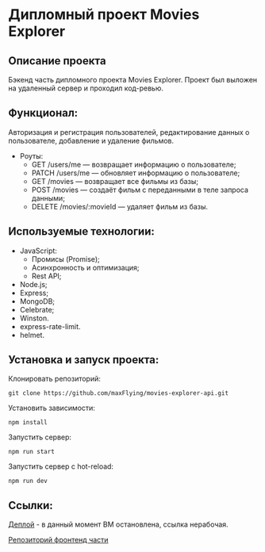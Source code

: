 # Дипломный проект Movies Explorer

## Описание проекта
Бэкенд часть дипломного проекта Movies Explorer. Проект был выложен на удаленный сервер и проходил код-ревью.

## Функционал:
Авторизация и регистрация пользователей, редактирование данных о пользователе, добавление и удаление фильмов.
- Роуты:
  - GET /users/me — возвращает информацию о пользователе;
  - PATCH /users/me — обновляет информацию о пользователе;
  - GET /movies — возвращает все фильмы из базы;
  - POST /movies — создаёт фильм с переданными в теле запроса данными;
  - DELETE /movies/:movieId — удаляет фильм из базы.

## Используемые технологии:
- JavaScript:
  - Промисы (Promise);
  - Асинхронность и оптимизация;
  - Rest API;
- Node.js;
- Express;
- MongoDB;
- Сelebrate;
- Winston.
- express-rate-limit.
- helmet.

## Установка и запуск проекта:
Клонировать репозиторий:

    git clone https://github.com/maxFlying/movies-explorer-api.git

Установить зависимости:

    npm install

Запустить сервер:

    npm run start

Запустить сервер с hot-reload:

    npm run dev

## Ссылки:

[Деплой](https://api.maxflying.diploma.nomoredomains.icu) - в данный момент ВМ остановлена, ссылка нерабочая. 

[Репозиторий фронтенд части](https://github.com/maxFlying/movies-explorer-frontend)
